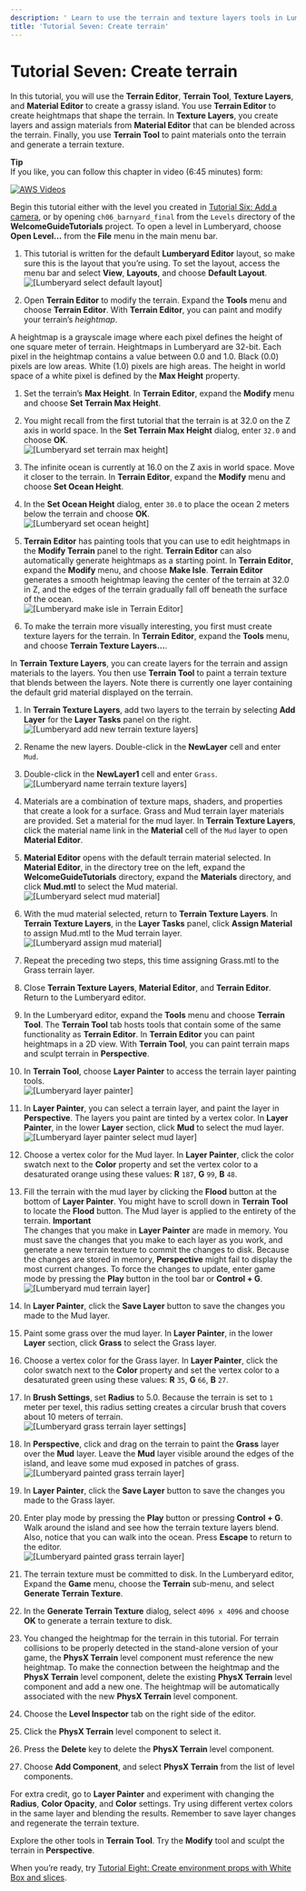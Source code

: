 ```yaml
---
description: ' Learn to use the terrain and texture layers tools in Lumberyard. '
title: 'Tutorial Seven: Create terrain'
---
```

# Tutorial Seven: Create terrain<a name="tutor-ch07-create-terrain"></a>

In this tutorial, you will use the **Terrain Editor**, **Terrain Tool**, **Texture Layers**, and **Material Editor** to create a grassy island\. You use **Terrain Editor** to create heightmaps that shape the terrain\. In **Texture Layers**, you create layers and assign materials from **Material Editor** that can be blended across the terrain\. Finally, you use **Terrain Tool** to paint materials onto the terrain and generate a terrain texture\.

**Tip**  
If you like, you can follow this chapter in video \(6:45 minutes\) form:  

[![AWS Videos](https://img.youtube.com/vi/https://www.youtube.com/embed/sQrlDaLbDZ8?rel=0/0.jpg)](http://www.youtube.com/watch?v=https://www.youtube.com/embed/sQrlDaLbDZ8?rel=0)

Begin this tutorial either with the level you created in [Tutorial Six: Add a camera](tutor-ch06-add-a-camera.md), or by opening `ch06_barnyard_final` from the `Levels` directory of the **WelcomeGuideTutorials** project\. To open a level in Lumberyard, choose **Open Level…​** from the **File** menu in the main menu bar\.

1.  This tutorial is written for the default **Lumberyard Editor** layout, so make sure this is the layout that you’re using\. To set the layout, access the menu bar and select **View**, **Layouts**, and choose **Default Layout**\.   
![\[Lumberyard select default layout\]](/images/welcomeguide/ui-default-layout-1.25.png)

1.  Open **Terrain Editor** to modify the terrain\. Expand the **Tools** menu and choose **Terrain Editor**\. With **Terrain Editor**, you can paint and modify your terrain’s *heightmap*\. 

   A heightmap is a grayscale image where each pixel defines the height of one square meter of terrain\. Heightmaps in Lumberyard are 32\-bit\. Each pixel in the heightmap contains a value between 0\.0 and 1\.0\. Black \(0\.0\) pixels are low areas\. White \(1\.0\) pixels are high areas\. The height in world space of a white pixel is defined by the **Max Height** property\.

1.  Set the terrain’s **Max Height**\. In **Terrain Editor**, expand the **Modify** menu and choose **Set Terrain Max Height**\. 

1.  You might recall from the first tutorial that the terrain is at 32\.0 on the Z axis in world space\. In the **Set Terrain Max Height** dialog, enter `32.0` and choose **OK**\.   
![\[Lumberyard set terrain max height\]](/images/welcomeguide/ui-terrain-set-max-height-1.26.png)

1.  The infinite ocean is currently at 16\.0 on the Z axis in world space\. Move it closer to the terrain\. In **Terrain Editor**, expand the **Modify** menu and choose **Set Ocean Height**\. 

1.  In the **Set Ocean Height** dialog, enter `30.0` to place the ocean 2 meters below the terrain and choose **OK**\.   
![\[Lumberyard set ocean height\]](/images/welcomeguide/ui-terrain-set-ocean-height-1.26.png)

1.  **Terrain Editor** has painting tools that you can use to edit heightmaps in the **Modify Terrain** panel to the right\. **Terrain Editor** can also automatically generate heightmaps as a starting point\. In **Terrain Editor**, expand the **Modify** menu, and choose **Make Isle**\. **Terrain Editor** generates a smooth heightmap leaving the center of the terrain at 32\.0 in Z, and the edges of the terrain gradually fall off beneath the surface of the ocean\.   
![\[Lumberyard make isle in Terrain Editor\]](/images/welcomeguide/ui-terrain-isle-terrain-1.26.png)

1.  To make the terrain more visually interesting, you first must create texture layers for the terrain\. In **Terrain Editor**, expand the **Tools** menu, and choose **Terrain Texture Layers…​**\. 

   In **Terrain Texture Layers**, you can create layers for the terrain and assign materials to the layers\. You then use **Terrain Tool** to paint a terrain texture that blends between the layers\. Note there is currently one layer containing the default grid material displayed on the terrain\.

1.  In **Terrain Texture Layers**, add two layers to the terrain by selecting **Add Layer** for the **Layer Tasks** panel on the right\.   
![\[Lumberyard add new terrain texture layers\]](/images/welcomeguide/ui-terrain-new-layers-1.26.png)

1.  Rename the new layers\. Double\-click in the **NewLayer** cell and enter `Mud`\. 

1.  Double\-click in the **NewLayer1** cell and enter `Grass`\.   
![\[Lumberyard name terrain texture layers\]](/images/welcomeguide/ui-terrain-layer-names-1.26.png)

1.  Materials are a combination of texture maps, shaders, and properties that create a look for a surface\. Grass and Mud terrain layer materials are provided\. Set a material for the mud layer\. In **Terrain Texture Layers**, click the material name link in the **Material** cell of the `Mud` layer to open **Material Editor**\. 

1.  **Material Editor** opens with the default terrain material selected\. In **Material Editor**, in the directory tree on the left, expand the **WelcomeGuideTutorials** directory, expand the **Materials** directory, and click **Mud\.mtl** to select the Mud material\.   
![\[Lumberyard select mud material\]](/images/welcomeguide/ui-material-editor-mud-1.26.png)

1.  With the mud material selected, return to **Terrain Texture Layers**\. In **Terrain Texture Layers**, in the **Layer Tasks** panel, click **Assign Material** to assign Mud\.mtl to the Mud terrain layer\.   
![\[Lumberyard assign mud material\]](/images/welcomeguide/ui-assign-mud-material-layer-1.26.png)

1.  Repeat the preceding two steps, this time assigning Grass\.mtl to the Grass terrain layer\. 

1.  Close **Terrain Texture Layers**, **Material Editor**, and **Terrain Editor**\. Return to the Lumberyard editor\. 

1.  In the Lumberyard editor, expand the **Tools** menu and choose **Terrain Tool**\. The **Terrain Tool** tab hosts tools that contain some of the same functionality as **Terrain Editor**\. In **Terrain Editor** you can paint heightmaps in a 2D view\. With **Terrain Tool**, you can paint terrain maps and sculpt terrain in **Perspective**\. 

1.  In **Terrain Tool**, choose **Layer Painter** to access the terrain layer painting tools\.   
![\[Lumberyard layer painter\]](/images/welcomeguide/ui-terrain-tool-layer-painter-1.26.png)

1.  In **Layer Painter**, you can select a terrain layer, and paint the layer in **Perspective**\. The layers you paint are tinted by a vertex color\. In **Layer Painter**, in the lower **Layer** section, click **Mud** to select the mud layer\.   
![\[Lumberyard layer painter select mud layer\]](/images/welcomeguide/ui-layer-painter-select-mud-1.26.png)

1.  Choose a vertex color for the Mud layer\. In **Layer Painter**, click the color swatch next to the **Color** property and set the vertex color to a desaturated orange using these values: **R** `187`, **G** `99`, **B** `48`\. 

1.  Fill the terrain with the mud layer by clicking the **Flood** button at the bottom of **Layer Painter**\. You might have to scroll down in **Terrain Tool** to locate the **Flood** button\. The Mud layer is applied to the entirety of the terrain\. 
**Important**  
The changes that you make in **Layer Painter** are made in memory\. You must save the changes that you make to each layer as you work, and generate a new terrain texture to commit the changes to disk\. Because the changes are stored in memory, **Perspective** might fail to display the most current changes\. To force the changes to update, enter game mode by pressing the **Play** button in the tool bar or **Control \+ G**\.  
![\[Lumberyard mud terrain layer\]](/images/welcomeguide/ui-mud-terrain-1.26.png)

1.  In **Layer Painter**, click the **Save Layer** button to save the changes you made to the Mud layer\. 

1.  Paint some grass over the mud layer\. In **Layer Painter**, in the lower **Layer** section, click **Grass** to select the Grass layer\. 

1.  Choose a vertex color for the Grass layer\. In **Layer Painter**, click the color swatch next to the **Color** property and set the vertex color to a desaturated green using these values: **R** `35`, **G** `66`, **B** `27`\. 

1.  In **Brush Settings**, set **Radius** to 5\.0\. Because the terrain is set to `1` meter per texel, this radius setting creates a circular brush that covers about 10 meters of terrain\.   
![\[Lumberyard grass terrain layer settings\]](/images/welcomeguide/ui-grass-layer-settings-1.26.png)

1.  In **Perspective**, click and drag on the terrain to paint the **Grass** layer over the **Mud** layer\. Leave the **Mud** layer visible around the edges of the island, and leave some mud exposed in patches of grass\.   
![\[Lumberyard painted grass terrain layer\]](/images/welcomeguide/ui-paint-grass-layer-1.26.png)

1.  In **Layer Painter**, click the **Save Layer** button to save the changes you made to the Grass layer\. 

1.  Enter play mode by pressing the **Play** button or pressing **Control \+ G**\. Walk around the island and see how the terrain texture layers blend\. Also, notice that you can walk into the ocean\. Press **Escape** to return to the editor\.   
![\[Lumberyard painted grass terrain layer\]](/images/welcomeguide/anim-terrain-layers-1.26.gif)

1.  The terrain texture must be committed to disk\. In the Lumberyard editor, Expand the **Game** menu, choose the **Terrain** sub\-menu, and select **Generate Terrain Texture**\. 

1.  In the **Generate Terrain Texture** dialog, select `4096 x 4096` and choose **OK** to generate a terrain texture to disk\. 

1.  You changed the heightmap for the terrain in this tutorial\. For terrain collisions to be properly detected in the stand\-alone version of your game, the **PhysX Terrain** level component must reference the new heightmap\. To make the connection between the heightmap and the **PhysX Terrain** level component, delete the existing **PhysX Terrain** level component and add a new one\. The heightmap will be automatically associated with the new **PhysX Terrain** level component\. 

   1.  Choose the **Level Inspector** tab on the right side of the editor\. 

   1.  Click the **PhysX Terrain** level component to select it\. 

   1.  Press the **Delete** key to delete the **PhysX Terrain** level component\. 

   1.  Choose **Add Component**, and select **PhysX Terrain** from the list of level components\. 

For extra credit, go to **Layer Painter** and experiment with changing the **Radius**, **Color Opacity**, and **Color** settings\. Try using different vertex colors in the same layer and blending the results\. Remember to save layer changes and regenerate the terrain texture\.

Explore the other tools in **Terrain Tool**\. Try the **Modify** tool and sculpt the terrain in **Perspective**\.

When you’re ready, try [Tutorial Eight: Create environment props with White Box and slices](tutor-ch08-create-props-with-slices.md)\.